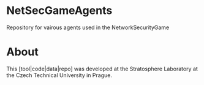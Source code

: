 # NetSecGameAgents
Repository for vairous agents used in the NetworkSecurityGame

# About

This [tool|code|data|repo] was developed at the Stratosphere Laboratory at the Czech Technical University in Prague.

